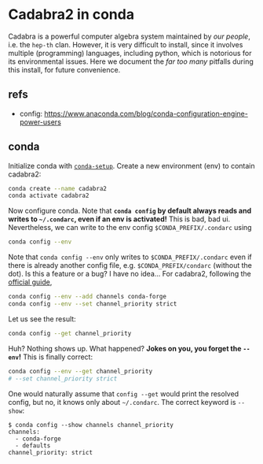 # Cadabra2 in conda

Cadabra is a powerful computer algebra system maintained by _our people_, i.e. the `hep-th` clan.
However, it is very difficult to install, since it involves multiple (programming) languages, including python, which is notorious for its environmental issues.
Here we document the _far too many_ pitfalls during this install, for future convenience.

## refs

- config: https://www.anaconda.com/blog/conda-configuration-engine-power-users

## conda

Initialize conda with [`conda-setup`](https://github.com/bryango/cheznous/blob/c0af2526dfa71a60ba2d81e785e894fd0bec63b6/.shrc#L305). 
Create a new environment (env) to contain cadabra2:
```bash
conda create --name cadabra2
conda activate cadabra2
```
Now configure conda. Note that **`conda config` by default always reads and writes to `~/.condarc`, even if an env is activated!** This is bad, bad ui. Nevertheless, we can write to the env config `$CONDA_PREFIX/.condarc` using
```bash
conda config --env
```
Note that `conda config --env` only writes to `$CONDA_PREFIX/.condarc` even if there is already another config file, e.g. `$CONDA_PREFIX/condarc` (without the dot). Is this a feature or a bug? I have no idea...
For cadabra2, following the [official guide](https://cadabra.science/download.html),
```bash
conda config --env --add channels conda-forge
conda config --env --set channel_priority strict
```
Let us see the result:
```bash
conda config --get channel_priority
```
Huh? Nothing shows up. What happened? **Jokes on you, you forget the `--env`!** This is finally correct:
```bash
conda config --env --get channel_priority
# --set channel_priority strict
```
One would naturally assume that `config --get` would print the resolved config, but no, it knows only about `~/.condarc`. The correct keyword is `--show`:
```
$ conda config --show channels channel_priority 
channels:
  - conda-forge
  - defaults
channel_priority: strict
```
